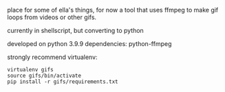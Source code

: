 place for some of ella's things, for now a tool that uses ffmpeg to make gif loops from videos or other gifs.

currently in shellscript, but converting to python


developed on python 3.9.9
dependencies:
  python-ffmpeg

strongly recommend virtualenv:

```
virtualenv gifs
source gifs/bin/activate
pip install -r gifs/requirements.txt
```
